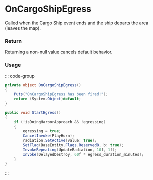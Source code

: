 <Badge type="danger" text="Carbon Compatible"/><Badge type="warning" text="Oxide Compatible"/>
# OnCargoShipEgress
Called when the Cargo Ship event ends and the ship departs the area (leaves the map).
### Return
Returning a non-null value cancels default behavior.

### Usage
::: code-group
```csharp [Example]
private object OnCargoShipEgress()
{
	Puts("OnCargoShipEgress has been fired!");
	return (System.Object)default;
}
```
```csharp [Source — Assembly-CSharp @ CargoShip]
public void StartEgress()
{
	if (!isDoingHarborApproach && !egressing)
	{
		egressing = true;
		CancelInvoke(PlayHorn);
		radiation.SetActive(value: true);
		SetFlag(BaseEntity.Flags.Reserved8, b: true);
		InvokeRepeating(UpdateRadiation, 10f, 1f);
		Invoke(DelayedDestroy, 60f * egress_duration_minutes);
	}
}

```
:::
